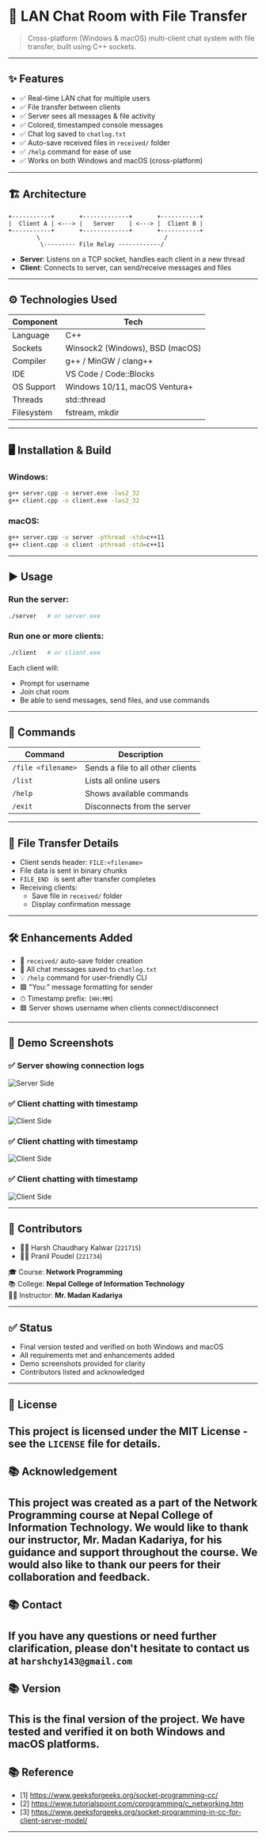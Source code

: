 # 💬 LAN Chat Room with File Transfer

> Cross-platform (Windows & macOS) multi-client chat system with file transfer, built using C++ sockets.

---

## ✨ Features

- ✅ Real-time LAN chat for multiple users
- ✅ File transfer between clients
- ✅ Server sees all messages & file activity
- ✅ Colored, timestamped console messages
- ✅ Chat log saved to `chatlog.txt`
- ✅ Auto-save received files in `received/` folder
- ✅ `/help` command for ease of use
- ✅ Works on both Windows and macOS (cross-platform)

---

## 🏗 Architecture

```
+-----------+       +-------------+       +-----------+
|  Client A | <---> |   Server    | <---> |  Client B |
+-----------+       +-------------+       +-----------+
        \                                   /
         \--------- File Relay ------------/
```

- **Server**: Listens on a TCP socket, handles each client in a new thread
- **Client**: Connects to server, can send/receive messages and files

---

## ⚙ Technologies Used

| Component   | Tech            |
|-------------|-----------------|
| Language    | C++             |
| Sockets     | Winsock2 (Windows), BSD (macOS) |
| Compiler    | g++ / MinGW / clang++ |
| IDE         | VS Code / Code::Blocks |
| OS Support  | Windows 10/11, macOS Ventura+ |
| Threads     | std::thread     |
| Filesystem  | fstream, mkdir  |

---

## 🖥 Installation & Build

### Windows:
```bash
g++ server.cpp -o server.exe -lws2_32
g++ client.cpp -o client.exe -lws2_32
```

### macOS:
```bash
g++ server.cpp -o server -pthread -std=c++11
g++ client.cpp -o client -pthread -std=c++11
```

---

## ▶️ Usage

### Run the server:
```bash
./server   # or server.exe
```

### Run one or more clients:
```bash
./client   # or client.exe
```

Each client will:
- Prompt for username
- Join chat room
- Be able to send messages, send files, and use commands

---

## 💬 Commands

| Command            | Description                          |
|--------------------|--------------------------------------|
| `/file <filename>` | Sends a file to all other clients    |
| `/list`            | Lists all online users               |
| `/help`            | Shows available commands             |
| `/exit`            | Disconnects from the server          |

---

## 📂 File Transfer Details

- Client sends header: `FILE:<filename>
`
- File data is sent in binary chunks
- `FILE_END
` is sent after transfer completes
- Receiving clients:
  - Save file in `received/` folder
  - Display confirmation message

---

## 🛠 Enhancements Added

- 📁 `received/` auto-save folder creation
- 📝 All chat messages saved to `chatlog.txt`
- 💡 `/help` command for user-friendly CLI
- 🟩 "You:" message formatting for sender
- ⏱ Timestamp prefix: `[HH:MM]`
- 🟦 Server shows username when clients connect/disconnect

---

## 📸 Demo Screenshots

### ✅ Server showing connection logs
![Server Side](outputs/server.png)

### ✅ Client chatting with timestamp
![Client Side](outputs/user1.png)

### ✅ Client chatting with timestamp
![Client Side](outputs/user2.png)

### ✅ Client chatting with timestamp
![Client Side](outputs/user3.png)


---

## 👥 Contributors

- 👨‍💻 Harsh Chaudhary Kalwar (`221715`)
- 👨‍💻 Pranil Poudel (`221734`)

🎓 Course: **Network Programming**  
📚 College: **Nepal College of Information Technology**  
👨‍🏫 Instructor: **Mr. Madan Kadariya**

---

## ✅ Status

- Final version tested and verified on both Windows and macOS 
- All requirements met and enhancements added
- Demo screenshots provided for clarity
- Contributors listed and acknowledged
---

## 📝 License
This project is licensed under the MIT License - see the `LICENSE` file for details.
---
## 📚 Acknowledgement
This project was created as a part of the Network Programming course at Nepal College of Information Technology. We would like to thank our instructor, Mr. Madan Kadariya, for his guidance and support throughout the course. We would also like to thank our peers for their collaboration and feedback.
---
## 📚 Contact
If you have any questions or need further clarification, please don't hesitate to contact us at `harshchy143@gmail.com`
---
## 📚 Version
This is the final version of the project. We have tested and verified it on both Windows and macOS platforms.
---

## 📚 Reference
- [1] https://www.geeksforgeeks.org/socket-programming-cc/
- [2] https://www.tutorialspoint.com/cprogramming/c_networking.htm
- [3] https://www.geeksforgeeks.org/socket-programming-in-cc-for-client-server-model/

---

